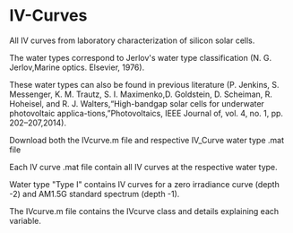 # IV-Curves
All IV curves from laboratory characterization of silicon solar cells.

The water types correspond to Jerlov's water type classification (N. G. Jerlov,Marine optics.    Elsevier, 1976). 

These water types can also be found in previous literature (P.  Jenkins,  S.  Messenger,  K.  M.  Trautz,  S.  I.  Maximenko,D.  Goldstein,  D.  Scheiman,  R.  Hoheisel,  and  R.  J.  Walters,“High-bandgap  solar  cells  for  underwater  photovoltaic  applica-tions,”Photovoltaics, IEEE Journal of, vol. 4, no. 1, pp. 202–207,2014).

Download both the IVcurve.m file and respective IV_Curve water type .mat file

Each IV curve .mat file contain all IV curves at the respective water type.

Water type "Type I" contains IV curves for a zero irradiance curve (depth -2) and AM1.5G standard spectrum (depth -1).

The IVcurve.m file contains the IVcurve class and details explaining each variable.
